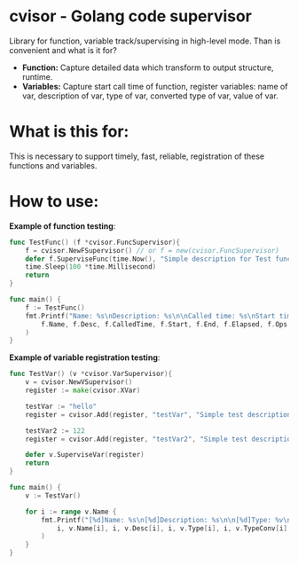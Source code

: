 # cvisor - Golang code supervisor

Library for function, variable track/supervising in high-level mode. 
Than is convenient and what is it for? 
* **Function:** Capture detailed data which transform to output structure, runtime.
* **Variables:** Capture start call time of function, register variables: name of var, description of var, type of var, converted type of var, value of var. 

# What is this for:
This is necessary to support timely, fast, reliable, registration of these functions and variables.

# How to use:
**Example of function testing**:
```go
func TestFunc() (f *cvisor.FuncSupervisor){
	f = cvisor.NewFSupervisor() // or f = new(cvisor.FuncSupervisor)
	defer f.SuperviseFunc(time.Now(), "Simple description for Test function")
	time.Sleep(100 *time.Millisecond)
	return
}

func main() {
	f := TestFunc()
	fmt.Printf("Name: %s\nDescription: %s\n\nCalled time: %s\nStart time: %s\nEnd time: %s\n\nElapsed time: %s\n\nOPS: %d\n\r",
		f.Name, f.Desc, f.CalledTime, f.Start, f.End, f.Elapsed, f.Ops,
	)
}
```
**Example of variable registration testing**:
```go
func TestVar() (v *cvisor.VarSupervisor){
	v = cvisor.NewVSupervisor() 
	register := make(cvisor.XVar)

	testVar := "hello"
	register = cvisor.Add(register, "testVar", "Simple test description for testVar", testVar)

	testVar2 := 122
	register = cvisor.Add(register, "testVar2", "Simple test description for testVar2", testVar2)

	defer v.SuperviseVar(register)
	return
}

func main() {
	v := TestVar()

	for i := range v.Name {
		fmt.Printf("[%d]Name: %s\n[%d]Description: %s\n\n[%d]Type: %v\n[%d]Converted type: %s\n[%d]Value: %v\n\n[%d]Size: %d\n\n",
			i, v.Name[i], i, v.Desc[i], i, v.Type[i], i, v.TypeConv[i], i, v.Value[i], i, v.Size[i], 
		)
	}
}
```
